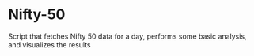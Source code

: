 # Nifty-50
Script that fetches Nifty 50 data for a day, performs some basic analysis, and visualizes the results
